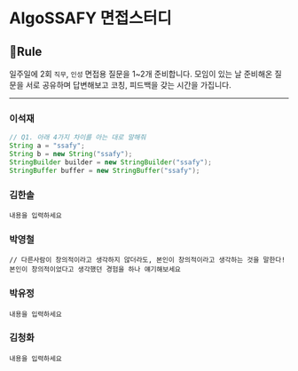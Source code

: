 # AlgoSSAFY 면접스터디

## 🤝Rule

일주일에 2회 `직무`, `인성` 면접용 질문을 1~2개 준비합니다. 모임이 있는 날 준비해온 질문을 서로 공유하며 답변해보고 코칭, 피드백을 갖는 시간을 가집니다.

<hr>

### 이석재

```java
// Q1. 아래 4가지 차이를 아는 대로 말해줘
String a = "ssafy";
String b = new String("ssafy");
StringBuilder builder = new StringBuilder("ssafy");
StringBuffer buffer = new StringBuffer("ssafy");
```

### 김한솔

```내용을 입력하세요```

### 박영철

```
// 다른사람이 창의적이라고 생각하지 않더라도, 본인이 창의적이라고 생각하는 것을 말한다!
본인이 창의적이었다고 생각했던 경험을 하나 얘기해보세요
```

### 박유정

```내용을 입력하세요```

### 김청화

```내용을 입력하세요```
